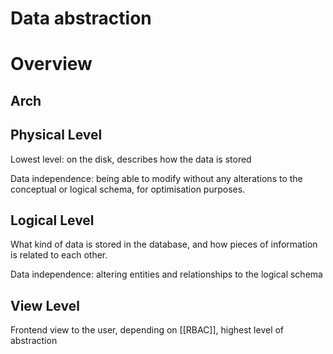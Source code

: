 # Data abstraction

# Overview

## Arch

## Physical Level

Lowest level: on the disk, describes how the data is stored

Data independence: being able to modify without any alterations to the conceptual or logical schema, for optimisation purposes.

## Logical Level

What kind of data is stored in the database, and how pieces of information is related to each other.

Data independence: altering entities and relationships to the logical schema

## View Level

Frontend view to the user, depending on [[RBAC]], highest level of abstraction
